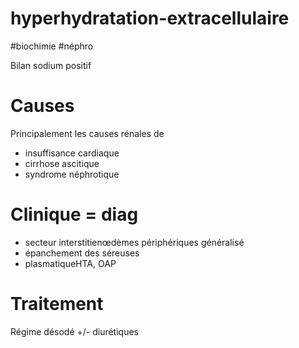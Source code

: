 # hyperhydratation-extracellulaire
#biochimie #néphro 


Bilan sodium positif 


# Causes


Principalement les causes rénales de 

- insuffisance cardiaque 
- cirrhose ascitique 
- syndrome néphrotique 


# Clinique = diag


- secteur interstitienœdèmes périphériques généralisé 
- épanchement des séreuses 
- plasmatiqueHTA, OAP 


# Traitement


Régime désodé +/- diurétiques 

